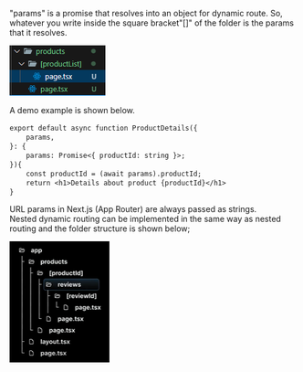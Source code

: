 "params" is a promise that resolves into an object for dynamic route. So, whatever you write inside the square bracket"[]" of the folder is the params that it resolves.

![dynamic-routing](../images/dynamic-routing-folder-structure.png)

A demo example is shown below.

```
export default async function ProductDetails({
    params,
}: {
    params: Promise<{ productId: string }>;
}){
    const productId = (await params).productId;
    return <h1>Details about product {productId}</h1>
}
```

URL params in Next.js (App Router) are always passed as strings.
<br> Nested dynamic routing can be implemented in the same way as nested routing and the folder structure is shown below;

![nested-dynamic-routing](../images/nested-dynamic-routing.png)
